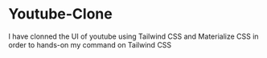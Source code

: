 # Youtube-Clone
I have clonned the UI of youtube using Tailwind CSS and Materialize CSS in order to hands-on my command on Tailwind CSS
